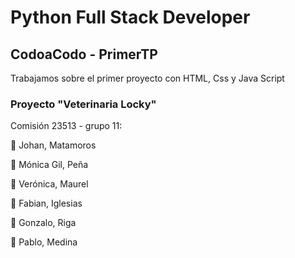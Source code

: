# Python Full Stack Developer 


## CodoaCodo - PrimerTP
Trabajamos sobre el primer proyecto con HTML, Css y Java Script

### Proyecto "Veterinaria Locky"
Comisión 23513 - grupo 11:

:small_orange_diamond: Johan, Matamoros 

:small_orange_diamond: Mónica Gil, Peña

:small_orange_diamond: Verónica, Maurel 

:small_orange_diamond: Fabian, Iglesias

:small_orange_diamond: Gonzalo, Riga

:small_orange_diamond: Pablo, Medina



